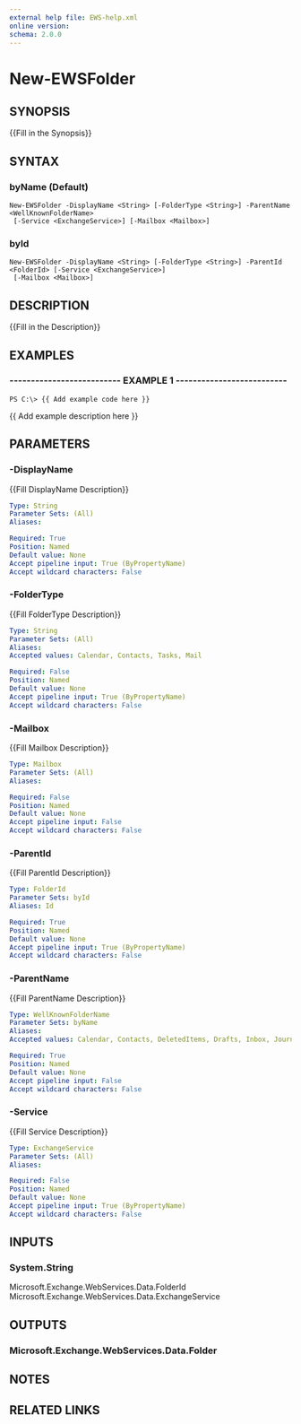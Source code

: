 ```yaml
---
external help file: EWS-help.xml
online version: 
schema: 2.0.0
---
```


# New-EWSFolder

## SYNOPSIS
{{Fill in the Synopsis}}

## SYNTAX

### byName (Default)
```
New-EWSFolder -DisplayName <String> [-FolderType <String>] -ParentName <WellKnownFolderName>
 [-Service <ExchangeService>] [-Mailbox <Mailbox>]
```

### byId
```
New-EWSFolder -DisplayName <String> [-FolderType <String>] -ParentId <FolderId> [-Service <ExchangeService>]
 [-Mailbox <Mailbox>]
```

## DESCRIPTION
{{Fill in the Description}}

## EXAMPLES

### -------------------------- EXAMPLE 1 --------------------------
```
PS C:\> {{ Add example code here }}
```

{{ Add example description here }}

## PARAMETERS

### -DisplayName
{{Fill DisplayName Description}}

```yaml
Type: String
Parameter Sets: (All)
Aliases: 

Required: True
Position: Named
Default value: None
Accept pipeline input: True (ByPropertyName)
Accept wildcard characters: False
```

### -FolderType
{{Fill FolderType Description}}

```yaml
Type: String
Parameter Sets: (All)
Aliases: 
Accepted values: Calendar, Contacts, Tasks, Mail

Required: False
Position: Named
Default value: None
Accept pipeline input: True (ByPropertyName)
Accept wildcard characters: False
```

### -Mailbox
{{Fill Mailbox Description}}

```yaml
Type: Mailbox
Parameter Sets: (All)
Aliases: 

Required: False
Position: Named
Default value: None
Accept pipeline input: False
Accept wildcard characters: False
```

### -ParentId
{{Fill ParentId Description}}

```yaml
Type: FolderId
Parameter Sets: byId
Aliases: Id

Required: True
Position: Named
Default value: None
Accept pipeline input: True (ByPropertyName)
Accept wildcard characters: False
```

### -ParentName
{{Fill ParentName Description}}

```yaml
Type: WellKnownFolderName
Parameter Sets: byName
Aliases: 
Accepted values: Calendar, Contacts, DeletedItems, Drafts, Inbox, Journal, Notes, Outbox, SentItems, Tasks, MsgFolderRoot, PublicFoldersRoot, Root, JunkEmail, SearchFolders, VoiceMail, RecoverableItemsRoot, RecoverableItemsDeletions, RecoverableItemsVersions, RecoverableItemsPurges, ArchiveRoot, ArchiveMsgFolderRoot, ArchiveDeletedItems, ArchiveRecoverableItemsRoot, ArchiveRecoverableItemsDeletions, ArchiveRecoverableItemsVersions, ArchiveRecoverableItemsPurges, SyncIssues, Conflicts, LocalFailures, ServerFailures, RecipientCache, QuickContacts, ConversationHistory, ToDoSearch

Required: True
Position: Named
Default value: None
Accept pipeline input: False
Accept wildcard characters: False
```

### -Service
{{Fill Service Description}}

```yaml
Type: ExchangeService
Parameter Sets: (All)
Aliases: 

Required: False
Position: Named
Default value: None
Accept pipeline input: True (ByPropertyName)
Accept wildcard characters: False
```

## INPUTS

### System.String
Microsoft.Exchange.WebServices.Data.FolderId
Microsoft.Exchange.WebServices.Data.ExchangeService


## OUTPUTS

### Microsoft.Exchange.WebServices.Data.Folder


## NOTES

## RELATED LINKS

